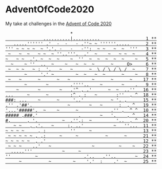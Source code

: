 # AdventOfCode2020

My take at challenges in the [Advent of Code 2020](https://adventofcode.com/2020)

<pre>
<span                                    >                        *                           </span>
<a href="Day01 - Report Repair"          >              ..........|..........                 1&nbsp;**</a>
<a href="Day02 - Password Philosophy"    >   .....'''''' .'  -  -   - .''~ ~ ''''''.....      2&nbsp;**</a>
<a href="Day03 - Toboggan Trajectory"    >''' ~ ~ ~ ~  ~ '.'. -   -   -'':  ~ ~   ~  ~  '''   3&nbsp;**</a>
<a href="Day04 - Passport Processing"    > ~   ~  ~   ~ ~  ~ ''..'''.  .'  ~    ~   ~ ~  ~    4&nbsp;**</a>
<a href="Day05 - Binary Boarding"        >~   ~ ~  .'. ~  ~  ~    ~  ''  ~  ~  ~  ~  ~    ~   5&nbsp;**</a>
<a href="Day06 - Custom Customs"         >  ~    ~ ''  ..  ~    ~   ~  ~  ~    _ ~ _   O>     6&nbsp;**</a>
<a href="Day07 - Handy Haversacks"       > ~  ~ ~   ~ :  '.   ~   ~      ~  \ / \ / \ /  ~    7&nbsp;**</a>
<a href="Day08 - Handheld Halting"       >       ~     '.' ~        ~  ~   ~  ~      ~    ~   8&nbsp;**</a>
<a href="Day17 - Conway Cubes"           > ~   ~      ~      ~   ~        ~      ~      ~    17&nbsp;**</a>
<a href="Day09 - Encoding Error"         >       ~       ~        .''''..    ~       ~    .   9&nbsp;**</a>
<a href="Day16 - Ticket Translation"     >    ~       ~       ~   .'^ , .'      ~  ~  ..''   16&nbsp;**</a>
<a href="Day18 - Operation Order"        >...     ~      ~        :^ , :   ~       :''  , ^  18&nbsp;**</a>
<a href="Day15 - Rambunctious Recitation">###: ...    ~      ~     '..'          ~ '. ,      15&nbsp;**</a>
<a href="Day19 - Monster Messages"       >.'' .'##'.             ~       ~   ~      :  , ^   19&nbsp;**</a>
<a href="Day10 - Adapter Array"          >'...'#####'.  ~    ~      ~            .'' ,  ^ ^  10&nbsp;**</a>
<a href="Day14 - Docking Data"           >##### ,###.'               .       ~   '.    , ^   14&nbsp;**</a>
<a href="Day20 - Jurassic Jigsaw"        >#,      , '.         ~  .'',:  ~         '..  , ^  20&nbsp;**</a>
<a href="Day11 - Seating System"         >   ~ ~   , ,'.   ~     :, ..'           ~   ''...  11&nbsp;**</a>
<a href="Day13 - Shuttle Search"         >~ ~ ~ ~     , :         ''     ~                   13&nbsp;**</a>
<a href="Day21 - Allergen Assessment"    > ~ ~ ~ ~ ~ , ,:     ~     ~          ~      ~      21&nbsp;**</a>
<a href="Day12 - Rain Risk"              >~ ~ ~ ~ ~  , .'                                    12&nbsp;**</a>
<a href="Day22 - Crab Combat"            > ~ ~ ~    ..'   ~               ~         ~    ~   22&nbsp;**</a>
<a href="Day23 - Crab Cups"              >  .....'''           ~     ~                       23&nbsp;**</a>
<a href="Day24 - Lobby Layout"           >''         ~                 .'..   .''..       ~  24&nbsp;**</a>
<a href="Day25 - Combo Breaker"          >     ~          ~        ~    '.'  :    .'  ~      25&nbsp;**</a>
</pre>
